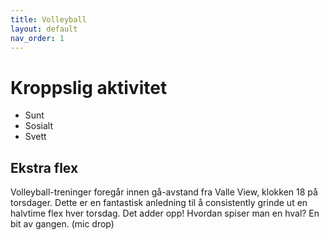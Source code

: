 ```yaml
---
title: Volleyball
layout: default
nav_order: 1
---
```


# Kroppslig aktivitet
* Sunt
* Sosialt
* Svett

## Ekstra flex
Volleyball-treninger foregår innen gå-avstand fra Valle View, klokken 18 på torsdager.
Dette er en fantastisk anledning til å consistently grinde ut en halvtime flex hver torsdag. Det adder opp!
Hvordan spiser man en hval? En bit av gangen. (mic drop)
